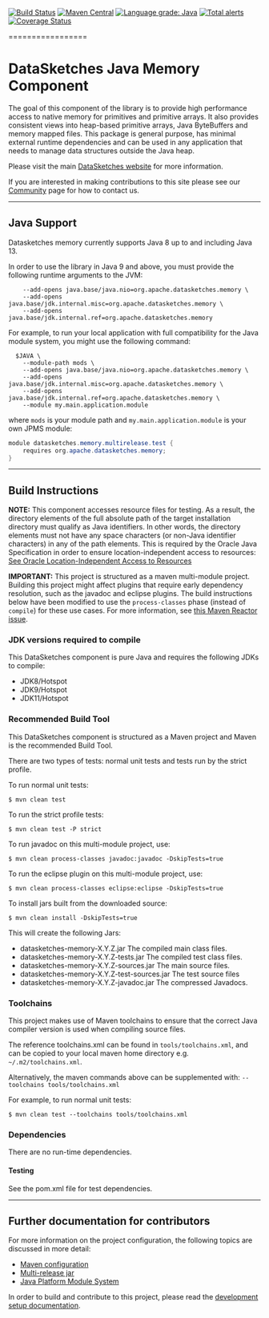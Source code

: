 <!--
    Licensed to the Apache Software Foundation (ASF) under one
    or more contributor license agreements.  See the NOTICE file
    distributed with this work for additional information
    regarding copyright ownership.  The ASF licenses this file
    to you under the Apache License, Version 2.0 (the
    "License"); you may not use this file except in compliance
    with the License.  You may obtain a copy of the License at

      http://www.apache.org/licenses/LICENSE-2.0

    Unless required by applicable law or agreed to in writing,
    software distributed under the License is distributed on an
    "AS IS" BASIS, WITHOUT WARRANTIES OR CONDITIONS OF ANY
    KIND, either express or implied.  See the License for the
    specific language governing permissions and limitations
    under the License.
-->

[![Build Status](https://travis-ci.org/apache/datasketches-memory.svg?branch=master)](https://travis-ci.org/apache/datasketches-memory)
[![Maven Central](https://maven-badges.herokuapp.com/maven-central/org.apache.datasketches/datasketches-memory/badge.svg)](https://maven-badges.herokuapp.com/maven-central/org.apache.datasketches/datasketches-memory)
[![Language grade: Java](https://img.shields.io/lgtm/grade/java/g/apache/datasketches-memory.svg?logo=lgtm&logoWidth=18)](https://lgtm.com/projects/g/apache/datasketches-memory/context:java)
[![Total alerts](https://img.shields.io/lgtm/alerts/g/apache/datasketches-memory.svg?logo=lgtm&logoWidth=18)](https://lgtm.com/projects/g/apache/datasketches-memory/alerts/)
[![Coverage Status](https://coveralls.io/repos/github/apache/datasketches-memory/badge.svg?branch=master)](https://coveralls.io/github/apache/datasketches-memory?branch=master)

=================

# DataSketches Java Memory Component
 The goal of this component of the library is to provide high performance access to native memory for primitives
 and primitive arrays. It also provides consistent views into heap-based primitive arrays,
 Java ByteBuffers and memory mapped files. This package is general purpose, has minimal external
 runtime dependencies and can be used in any application that needs to manage data structures outside
 the Java heap.

Please visit the main [DataSketches website](https://datasketches.apache.org) for more information.

If you are interested in making contributions to this site please see our [Community](https://datasketches.apache.org/docs/Community/) page for how to contact us.

---

## Java Support

Datasketches memory currently supports Java 8 up to and including Java 13.

In order to use the library in Java 9 and above, you must provide the following runtime arguments to the JVM:

```shell
    --add-opens java.base/java.nio=org.apache.datasketches.memory \
    --add-opens java.base/jdk.internal.misc=org.apache.datasketches.memory \
    --add-opens java.base/jdk.internal.ref=org.apache.datasketches.memory
```

For example, to run your local application with full compatibility for the Java module system, you might use the following command:
```shell
  $JAVA \
    --module-path mods \
    --add-opens java.base/java.nio=org.apache.datasketches.memory \
    --add-opens java.base/jdk.internal.misc=org.apache.datasketches.memory \
    --add-opens java.base/jdk.internal.ref=org.apache.datasketches.memory \
    --module my.main.application.module
```

where `mods` is your module path and `my.main.application.module` is your own JPMS module:

```java
module datasketches.memory.multirelease.test {
    requires org.apache.datasketches.memory;
}
```


---

## Build Instructions
__NOTE:__ This component accesses resource files for testing. As a result, the directory elements of the full absolute path of the target installation directory must qualify as Java identifiers. In other words, the directory elements must not have any space characters (or non-Java identifier characters) in any of the path elements. This is required by the Oracle Java Specification in order to ensure location-independent access to resources: [See Oracle Location-Independent Access to Resources](https://docs.oracle.com/javase/8/docs/technotes/guides/lang/resources.html)

__IMPORTANT:__ This project is structured as a maven multi-module project.  Building this project might affect plugins that require early dependency resolution, such as the javadoc and eclipse plugins.  The build instructions below have been modified to use the `process-classes` phase (instead of `compile`) for these use cases.  For more information, see [this Maven Reactor issue](https://issues.apache.org/jira/browse/MNG-3283).

### JDK versions required to compile
This DataSketches component is pure Java and requires the following JDKs to compile:
- JDK8/Hotspot
- JDK9/Hotspot
- JDK11/Hotspot

### Recommended Build Tool
This DataSketches component is structured as a Maven project and Maven is the recommended Build Tool.

There are two types of tests: normal unit tests and tests run by the strict profile.

To run normal unit tests:

    $ mvn clean test

To run the strict profile tests:

    $ mvn clean test -P strict

To run javadoc on this multi-module project, use:

    $ mvn clean process-classes javadoc:javadoc -DskipTests=true

To run the eclipse plugin on this multi-module project, use:

    $ mvn clean process-classes eclipse:eclipse -DskipTests=true

To install jars built from the downloaded source:

    $ mvn clean install -DskipTests=true

This will create the following Jars:

* datasketches-memory-X.Y.Z.jar The compiled main class files.
* datasketches-memory-X.Y.Z-tests.jar The compiled test class files.
* datasketches-memory-X.Y.Z-sources.jar The main source files.
* datasketches-memory-X.Y.Z-test-sources.jar The test source files
* datasketches-memory-X.Y.Z-javadoc.jar  The compressed Javadocs.

### Toolchains

This project makes use of Maven toolchains to ensure that the correct Java compiler version is used when compiling source files.

The reference toolchains.xml can be found in `tools/toolchains.xml`, and can be copied to your local maven home
directory e.g. `~/.m2/toolchains.xml`.

Alternatively, the maven commands above can be supplemented with: `--toolchains tools/toolchains.xml`

For example, to run normal unit tests:

    $ mvn clean test --toolchains tools/toolchains.xml

### Dependencies

There are no run-time dependencies.

#### Testing
See the pom.xml file for test dependencies.

---

## Further documentation for contributors

For more information on the project configuration, the following topics are discussed in more detail:

* [Maven configuration](docs/maven.md)
* [Multi-release jar](docs/multi-release-jar.md)
* [Java Platform Module System](docs/module-system.md)

In order to build and contribute to this project, please read the [development setup documentation](docs/development.md).
